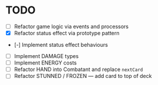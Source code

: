 # TODO

  - [ ] Refactor game logic via events and processors
  - [x] Refactor status effect via prototype pattern
  - [-] Implement status effect behaviours
  - [ ] Implement DAMAGE types
  - [ ] Implement ENERGY costs
  - [ ] Refactor HAND into Combatant and replace `nextCard`
  - [ ] Refactor STUNNED / FROZEN — add card to top of deck
